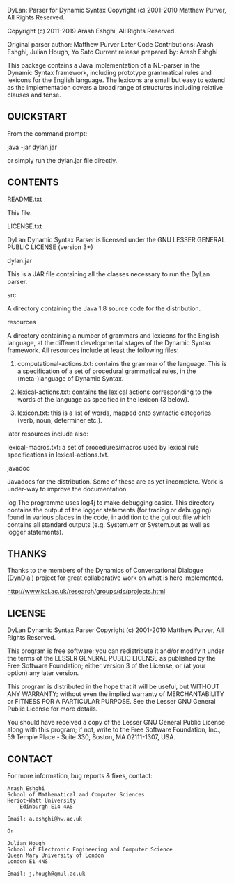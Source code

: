 DyLan: Parser for Dynamic Syntax
Copyright (c) 2001-2010 Matthew Purver,
All Rights Reserved.

Copyright (c) 2011-2019 Arash Eshghi,
All Rights Reserved.

Original parser author: Matthew Purver
Later Code Contributions: Arash Eshghi, Julian Hough, Yo Sato
Current release prepared by: Arash Eshghi

This package contains a Java implementation of a NL-parser in the Dynamic Syntax framework, 
including prototype grammatical rules and lexicons for the English language. The lexicons are 
small but easy to extend as the implementation covers a broad range of structures including relative
clauses and tense.


QUICKSTART
-----------------------------------------------

From the command prompt:

java -jar dylan.jar

or simply run the dylan.jar file directly.

CONTENTS
-----------------------------------------------
README.txt

  This file.

LICENSE.txt

  DyLan Dynamic Syntax Parser is licensed under the GNU LESSER GENERAL PUBLIC LICENSE (version 3+)

dylan.jar

  This is a JAR file containing all the classes necessary to
  run the DyLan parser.

src

  A directory containing the Java 1.8 source code for the distribution.


resources

  A directory containing a number of grammars and lexicons for the English language, 
at the different developmental stages of the Dynamic Syntax framework. All resources 
include at least the following files:

1) computational-actions.txt: contains the grammar of the language. This is a specification
of a set of procedural grammatical rules, in the (meta-)language of Dynamic Syntax.

2) lexical-actions.txt: contains the lexical actions corresponding to the words of the language 
as specified in the lexicon (3 below). 

3) lexicon.txt: this is a list of words, mapped onto syntactic categories (verb, noun, determiner etc.).

later resources include also:

lexical-macros.txt: a set of procedures/macros used by lexical rule specifications in lexical-actions.txt.

javadoc

  Javadocs for the distribution. Some of these are as yet incomplete. Work is under-way to improve the documentation.

log
  The programme uses log4j to make debugging easier. This directory contains the output of the logger statements 
(for tracing or debugging) found in various places in the code, in addition to the gui.out file which contains all
standard outputs (e.g. System.err or System.out as well as logger statements).

THANKS
-----------------------------------------------

Thanks to the members of the Dynamics of Conversational Dialogue (DynDial) project
for great collaborative work on what is here implemented.

  http://www.kcl.ac.uk/research/groups/ds/projects.html

LICENSE
-----------------------------------------------

DyLan Dynamic Syntax Parser
Copyright (c) 2001-2010 Matthew Purver,
All Rights Reserved.

 This program is free software; you can redistribute it and/or
 modify it under the terms of the LESSER GENERAL PUBLIC LICENSE 
 as published by the Free Software Foundation; either version 3
 of the License, or (at your option) any later version.

 This program is distributed in the hope that it will be useful,
 but WITHOUT ANY WARRANTY; without even the implied warranty of
 MERCHANTABILITY or FITNESS FOR A PARTICULAR PURPOSE.  See the
 Lesser GNU General Public License for more details.

 You should have received a copy of the Lesser GNU General Public License
 along with this program; if not, write to the Free Software
 Foundation, Inc., 59 Temple Place - Suite 330, Boston, MA  02111-1307, USA.

	

CONTACT
-----------------------------------------------

For more information, bug reports & fixes, contact:

	Arash Eshghi
	School of Mathematical and Computer Sciences
	Heriot-Watt University
    	Edinburgh E14 4AS

    Email: a.eshghi@hw.ac.uk
    
    Or
    
    Julian Hough
    School of Electronic Engineering and Computer Science
    Queen Mary University of London
    London E1 4NS
    
    Email: j.hough@qmul.ac.uk
    
    
